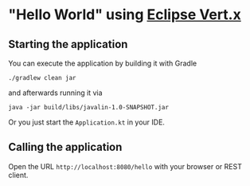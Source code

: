 # "Hello World" using [Eclipse Vert.x](https://vertx.io/)

## Starting the application

You can execute the application by building it with Gradle
```
./gradlew clean jar
```
and afterwards running it via
```
java -jar build/libs/javalin-1.0-SNAPSHOT.jar 
```

Or you just start the `Application.kt` in your IDE.

## Calling the application
Open the URL `http://localhost:8080/hello` with your browser or REST client.

